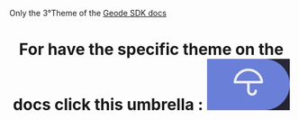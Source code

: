 Only the 3°Theme of the [Geode SDK docs](https://docs.geode-sdk.org/)
<h1 align="center">
            For have the specific theme on the docs click this umbrella :
            <img src=https://github.com/Blip25/Geode-Docs-3-Theme/raw/main/umbrella_icon.png />
</h1>

